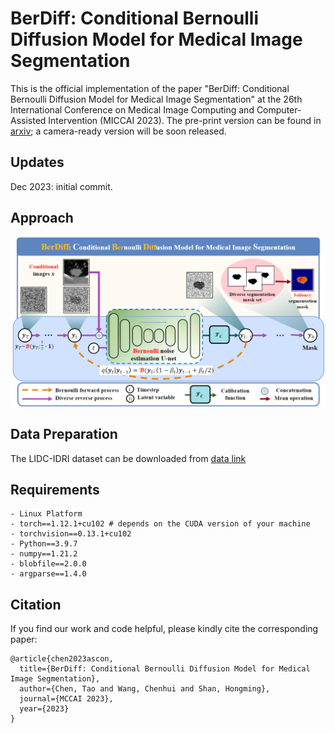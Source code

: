 # BerDiff: Conditional Bernoulli Diffusion Model for Medical Image Segmentation
This is the official implementation of the paper "BerDiff: Conditional Bernoulli Diffusion Model for Medical Image Segmentation" at the 26th International Conference on Medical Image Computing and Computer-Assisted Intervention (MICCAI 2023). The pre-print version can be found in [arxiv](https://arxiv.org/abs/2304.04429); a camera-ready version will be soon released.

## Updates
Dec 2023: initial commit.  

## Approach
![](figs/berdiff.png)

## Data Preparation
The LIDC-IDRI dataset can be downloaded from [data link](https://pantheon.corp.google.com/storage/browser/hpunet-data/lidc_crops)

## Requirements
```
- Linux Platform
- torch==1.12.1+cu102 # depends on the CUDA version of your machine
- torchvision==0.13.1+cu102
- Python==3.9.7
- numpy==1.21.2
- blobfile==2.0.0
- argparse==1.4.0
```

## Citation
If you find our work and code helpful, please kindly cite the corresponding paper:
```
@article{chen2023ascon,
  title={BerDiff: Conditional Bernoulli Diffusion Model for Medical Image Segmentation},
  author={Chen, Tao and Wang, Chenhui and Shan, Hongming},
  journal={MCCAI 2023},
  year={2023}
}
```
